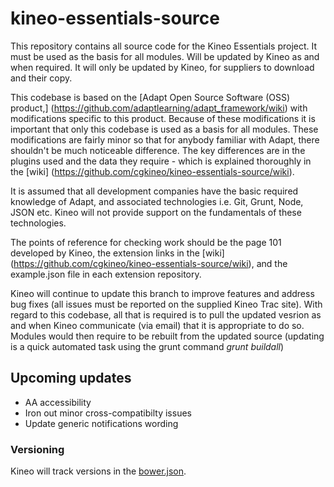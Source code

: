kineo-essentials-source
=======================

This repository contains all source code for the Kineo Essentials project. It must be used as the basis for all modules. Will be updated by Kineo as and when required. It will only be updated by Kineo, for suppliers to download and their copy.

This codebase is based on the [Adapt Open Source Software (OSS) product,] (https://github.com/adaptlearning/adapt_framework/wiki) with modifications specific to this product. Because of these modifications it is important that only this codebase is used as a basis for all modules. These modifications are fairly minor so that for anybody familiar with Adapt, there shouldn't be much noticeable difference. The key differences are in the plugins used and the data they require - which is explained thoroughly in the [wiki] (https://github.com/cgkineo/kineo-essentials-source/wiki).


It is assumed that all development companies have the basic required knowledge of Adapt, and associated technologies i.e. Git, Grunt, Node, JSON etc. Kineo will not provide support on the fundamentals of these technologies.  

The points of reference for checking work should be the page 101 developed by Kineo, the extension links in the [wiki] (https://github.com/cgkineo/kineo-essentials-source/wiki), and the example.json file in each extension repository.

Kineo will continue to update this branch to improve features and address bug fixes (all issues must be reported on the supplied Kineo Trac site). With regard to this codebase, all that is required is to pull the updated vesrion as and when Kineo communicate (via email) that it is appropriate to do so. Modules would then require to be rebuilt from the updated source (updating is a quick automated task using the grunt command _grunt buildall_)


## Upcoming updates
* AA accessibility
* Iron out minor cross-compatibilty issues
* Update generic notifications wording

### Versioning
Kineo will track versions in the [bower.json](https://github.com/cgkineo/kineo-essentials-source/blob/master/bower.json). 
